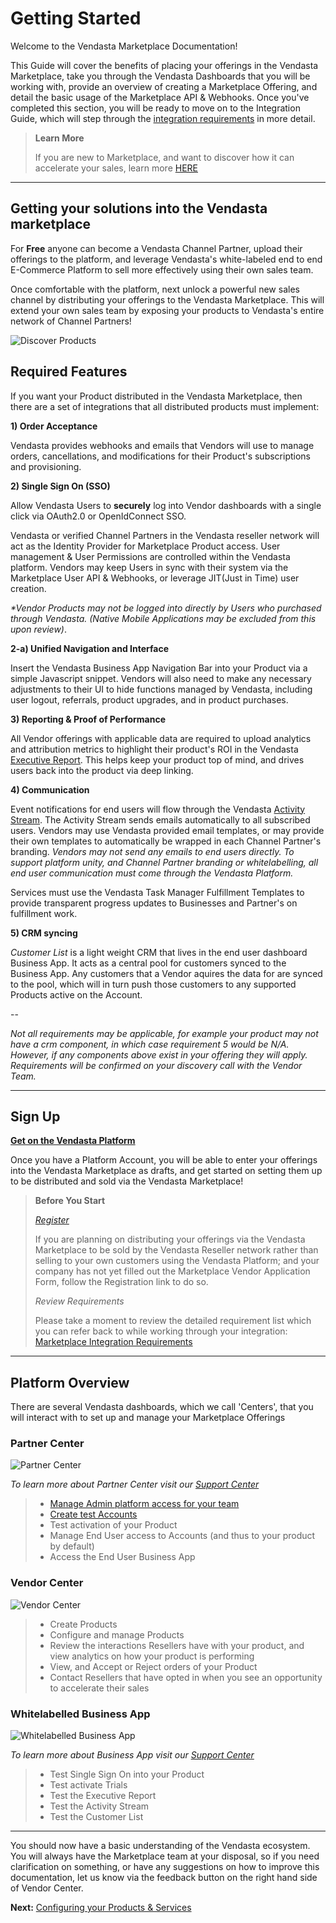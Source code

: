 # Getting Started
Welcome to the Vendasta Marketplace Documentation! 

This Guide will cover the benefits of placing your offerings in the Vendasta Marketplace, take you through the Vendasta Dashboards that you will be working with, provide an overview of creating a Marketplace Offering, and detail the basic usage of the Marketplace API & Webhooks. 
Once you've completed this section, you will be ready to move on to the Integration Guide, which will step through the [integration requirements](./integration_requirements.md) in more detail.

<!-- theme: info -->
>**Learn More** 
>
>If you are new to Marketplace, and want to discover how it can accelerate your sales, learn more <a href="https://www.vendasta.com/marketplace/vendors" target="_blank">HERE</a>

---

## Getting your solutions into the Vendasta marketplace

For **Free** anyone can become a Vendasta Channel Partner, upload their offerings to the platform, and leverage Vendasta's white-labeled end to end E-Commerce Platform to sell more effectively using their own sales team. 

Once comfortable with the platform, next unlock a powerful new sales channel by distributing your offerings to the Vendasta Marketplace. This will extend your own sales team by exposing your products to Vendasta's entire network of Channel Partners!

![Discover Products](../../assets/images/getting_started/discover_products.png)


## Required Features

If you want your Product distributed in the Vendasta Marketplace, then there are a set of integrations that all distributed products must implement:

**1) Order Acceptance**

Vendasta provides webhooks and emails that Vendors will use to manage orders, cancellations, and modifications for their Product's subscriptions and provisioning.

**2) Single Sign On (SSO)**

Allow Vendasta Users to **securely** log into Vendor dashboards with a single click via OAuth2.0 or OpenIdConnect SSO.

Vendasta or verified Channel Partners in the Vendasta reseller network will act as the Identity Provider for Marketplace Product access. User management & User Permissions are controlled within the Vendasta platform. Vendors may keep Users in sync with their system via the Marketplace User API & Webhooks, or leverage JIT(Just in Time) user creation. 

_*Vendor Products may not be logged into directly by Users who purchased through Vendasta. (Native Mobile Applications may be excluded from this upon review)_.

**2-a) Unified Navigation and Interface**

Insert the Vendasta Business App Navigation Bar into your Product via a simple Javascript snippet. Vendors will also need to make any necessary adjustments to their UI to hide functions managed by Vendasta, including user logout, referrals, product upgrades, and in product purchases.

**3) Reporting & Proof of Performance**

All Vendor offerings with applicable data are required to upload analytics and attribution metrics to highlight their product's ROI in the Vendasta [Executive Report](../Guides/reporting.md). This helps keep your product top of mind, and drives users back into the product via deep linking.

**4) Communication**

Event notifications for end users will flow through the Vendasta [Activity Stream](../Guides/activity_stream_overview.md). The Activity Stream sends emails automatically to all subscribed users. Vendors may use Vendasta provided email templates, or may provide their own templates to automatically be wrapped in each Channel Partner's branding. _Vendors may not send any emails to end users directly. To support platform unity, and Channel Partner branding or whitelabelling, all end user communication must come through the Vendasta Platform._

Services must use the Vendasta Task Manager Fulfillment Templates to provide transparent progress updates to Businesses and Partner's on fulfillment work.


**5) CRM syncing**

_Customer List_ is a light weight CRM that lives in the end user dashboard Business App. It acts as a central pool for customers synced to the Business App. Any customers that a Vendor aquires the data for are synced to the pool, which will in turn push those customers to any supported Products active on the Account.

--

_Not all requirements may be applicable, for example your product may not have a crm component, in which case requirement 5 would be N/A. However, if any components above exist in your offering they will apply. Requirements will be confirmed on your discovery call with the Vendor Team._

---

## Sign Up

<a href="https://partners.vendasta.com/signup" target="_blank">**Get on the Vendasta Platform**</a>


Once you have a Platform Account, you will be able to enter your offerings into the Vendasta Marketplace as drafts, and get started on setting them up to be distributed and sold via the Vendasta Marketplace!


<!-- theme: warning -->
>**Before You Start**
>
><a href="https://vendasta.com/marketplace/vendors#sign-up" target="_blank">_Register_ </a>
>
>If you are planning on distributing your offerings via the Vendasta Marketplace to be sold by the Vendasta Reseller network rather than selling to your own customers using the Vendasta Platform; and your company has not yet filled out the Marketplace Vendor Application Form, follow the Registration link to do so.
>
>_Review Requirements_ 
>
>Please take a moment to review the detailed requirement list which you can refer back to while working through your integration: [Marketplace Integration Requirements](./integration_requirements.md)



---

## Platform Overview
There are several Vendasta dashboards, which we call 'Centers', that you will interact with to set up and manage your Marketplace Offerings

### Partner Center

![Partner Center](../../assets/images/getting_started/partner_center.png)

_To learn more about Partner Center visit our [Support Center](https://support.vendasta.com/hc/en-us/categories/4406956996375-Partner-Center)_

<!-- theme: info -->
>* [Manage Admin platform access for your team](https://partners.vendasta.com/my-team)
>* [Create test Accounts](https://partners.vendasta.com/manage-accounts)
>* Test activation of your Product
>* Manage End User access to Accounts (and thus to your product by default)
>* Access the End User Business App

### Vendor Center
![Vendor Center](../../assets/images/getting_started/vendor_center.png)

<!-- theme: info -->
>* Create Products
>* Configure and manage Products
>* Review the interactions Resellers have with your product, and view analytics on how your product is performing
>* View, and Accept or Reject orders of your Product
>* Contact Resellers that have opted in when you see an opportunity to accelerate their sales


### Whitelabelled Business App
![Whitelabelled Business App](../../assets/images/getting_started/business_app.png)

_To learn more about Business App visit our [Support Center](https://support.vendasta.com/hc/en-us/categories/4406956997015-Business-App)_

<!-- theme: info -->
>* Test Single Sign On into your Product
>* Test activate Trials
>* Test the Executive Report
>* Test the Activity Stream
>* Test the Customer List

---
You should now have a basic understanding of the Vendasta ecosystem. You will always have the Marketplace team at your disposal, so if you need clarification on something, or have any suggestions on how to improve this documentation, let us know via the feedback button on the right hand side of Vendor Center.

**Next:** [Configuring your Products & Services](https://developers.vendasta.com/vendor/ZG9jOjE3MTE3MDg1-overview)
